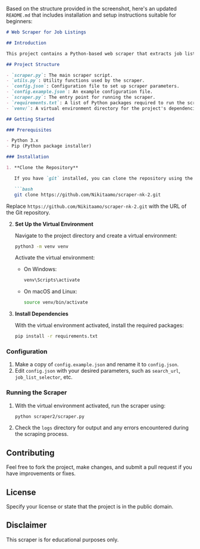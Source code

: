 Based on the structure provided in the screenshot, here's an updated `README.md` that includes installation and setup instructions suitable for beginners:

```markdown
# Web Scraper for Job Listings

## Introduction

This project contains a Python-based web scraper that extracts job listings from websites. It's set up with a virtual environment, includes utility functions, and can be customized with a configuration file.

## Project Structure

- `scraper.py`: The main scraper script.
- `utils.py`: Utility functions used by the scraper.
- `config.json`: Configuration file to set up scraper parameters.
- `config.example.json`: An example configuration file.
- `scraper.py`: The entry point for running the scraper.
- `requirements.txt`: A list of Python packages required to run the scraper.
- `venv/`: A virtual environment directory for the project's dependencies.

## Getting Started

### Prerequisites

- Python 3.x
- Pip (Python package installer)

### Installation

1. **Clone the Repository**

   If you have `git` installed, you can clone the repository using the following command:

   ```bash
   git clone https://github.com/Nikitaamo/scraper-nk-2.git
   ```

   Replace `https://github.com/Nikitaamo/scraper-nk-2.git` with the URL of the Git repository.

2. **Set Up the Virtual Environment**

   Navigate to the project directory and create a virtual environment:

   ```bash
   python3 -m venv venv
   ```

   Activate the virtual environment:

   - On Windows:

     ```bash
     venv\Scripts\activate
     ```

   - On macOS and Linux:

     ```bash
     source venv/bin/activate
     ```

3. **Install Dependencies**

   With the virtual environment activated, install the required packages:

   ```bash
   pip install -r requirements.txt
   ```

### Configuration

1. Make a copy of `config.example.json` and rename it to `config.json`.
2. Edit `config.json` with your desired parameters, such as `search_url`, `job_list_selector`, etc.

### Running the Scraper

1. With the virtual environment activated, run the scraper using:

   ```bash
   python scraper2/scraper.py
   ```

2. Check the `logs` directory for output and any errors encountered during the scraping process.

## Contributing

Feel free to fork the project, make changes, and submit a pull request if you have improvements or fixes.

## License

Specify your license or state that the project is in the public domain.

## Disclaimer

This scraper is for educational purposes only. 